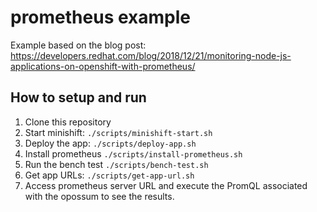 # prometheus example

Example based on the blog post: https://developers.redhat.com/blog/2018/12/21/monitoring-node-js-applications-on-openshift-with-prometheus/

## How to setup and run 

1. Clone this repository
2. Start minishift: `./scripts/minishift-start.sh`
3. Deploy the app:  `./scripts/deploy-app.sh`
4. Install prometheus `./scripts/install-prometheus.sh`
5. Run the bench test `./scripts/bench-test.sh`
6. Get app URLs: `./scripts/get-app-url.sh`
7. Access prometheus server URL and execute the PromQL associated with the opossum to see the results.

